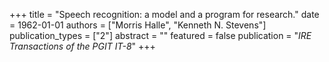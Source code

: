 +++
title = "Speech recognition: a model and a program for research."
date = 1962-01-01
authors = ["Morris Halle", "Kenneth N. Stevens"]
publication_types = ["2"]
abstract = ""
featured = false
publication = "*IRE Transactions of the PGIT IT-8*"
+++

